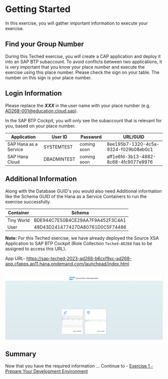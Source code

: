 # Getting Started

In this exercise, you will gather important information to execute your exercise.

## Find your Group Number

During this Teched exercise, you will create a CAP application and deploy it into an SAP BTP subaccount.
To avoid conflicts between two applications, it is very important that you know your place number and execute the exercise using this place number.
Please check the sign on your table. The number on this sign is your place number. 

## Login Information

Please replace the _**XXX**_ in the user name with your place number (e.g. AD268-001@education.cloud.sap).

In the SAP BTP Cockpit, you will only see the subaccount that is relevant for you, based on your place number.

| Application | User ID | Password | URL/GUID |
|---|---|---|---|
| SAP Hana as a Service | SYSTEMTEST | coming soon | 8ee195b7-1320-4c5a-9324-f029b08eb0c1 |
| SAP Hana Cloud | DBADMINTEST | coming soon | aff1e6fd-3b13-4882-8c68-4fc9077e9976 |


## Additional Information

Along with the Database GUID's you would also need Additional information like the Schema GUID of the Hana as a Service Containers to run the exercise successfully.

| Container | Schema |
|---|---|
| Tiny World | BDE944C7E50B4CE29AA7F9A452F3C4A1 |
| User | 48D43D241477427DA80761D0C5F74486 |

**Note:**
For this Teched exercise, we have already deployed the Source XSA Application to SAP BTP Cockpit (Role Collection `Teched-AD268` has to be assigned to access this URL).

App URL- https://sap-teched-2023-ad268-b6cxf9xc-ad268-app.cfapps.ap11.hana.ondemand.com/launchpad/index.html

<br>![](/exercises/ex0/images/Source.png)


## Summary

Now that you have the required information ... 
Continue to - [Exercise 1 - Prepare Your Development Environment](../ex1/README.md)
